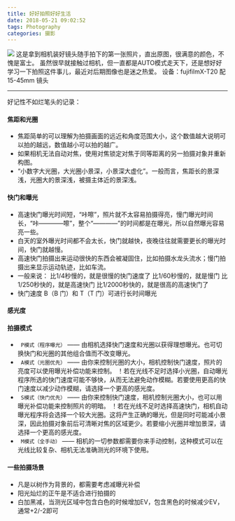 ```yaml
---
title: 好好拍照好好生活
date: 2018-05-21 09:02:52
tags: Photography
categories: 摄影
---
```

<img src="http://wx1.sinaimg.cn/mw690/61b81d32gy1frj0ho3m0sj21dc0wwwyq.jpg" /><!--more-->
这是拿到相机装好镜头随手拍下的第一张照片，直出原图，很满意的颜色，不愧是富士。
虽然很早就接触过相机，但一直都是AUTO模式走天下，还是想好好学习一下拍照这件事儿，最近对后期图像也是迷之热爱。
设备：fujifilmX-T20 配 15-45mm 镜头

---
好记性不如烂笔头的记录：
#### 焦距和光圈
- 焦距简单的可以理解为拍摄画面的远近和角度范围大小，这个数值越大说明可以拍的越远，数值越小可以拍的越广。
- 如果相机无法自动对焦，使用对焦锁定对焦于同等距离的另一拍摄对象并重新构图。
- “小数字大光圈，大光圈小景深，小景深大虚化”。一般而言，焦距长的景深浅，光圈大的景深浅，被摄主体近的景深浅。

#### 快门和曝光
- 高速快门曝光时间短，“咔嚓”，照片就不太容易拍摄得亮，慢门曝光时间长，“咔————嚓”，整个“————”的时间都是在曝光，所以自然曝光容易亮一些。
- 白天的室外曝光时间都不会太长，快门就越快，夜晚往往就需要更长的曝光时间，快门就越慢。
- 高速快门拍摄出来运动很快的东西会被凝固住，比如拍摄水龙头流水；慢门拍摄出来显示运动轨迹，比如车流。 
- 一般来说：
比1/4秒慢的，就是很慢的快门速度了
比1/60秒慢的，就是慢门
比1/250秒快的，就是高速快门
比1/2000秒快的，就是很高的高速快门了
- 快门速度 B（B 门）和 T（T 门）可进行长时间曝光

#### 感光度


#### 拍摄模式
- ` P模式（程序曝光）` —— 由相机选择快门速度和光圈以获得理想曝光。也可切换快门和光圈的其他组合值而不改变曝光。
- ` A模式（光圈优先）` —— 由你来控制光圈的大小，相机控制快门速度，照片的亮度可以使用曝光补偿功能来控制。
！若在光线不足时选择小光圈，自动曝光程序所选的快门速度可能不够快，从而无法避免动作模糊。若要使用更高的快门速度以减少动作模糊，请选择一个更高的感光度。
- ` S模式（快门优先）` —— 由你来控制快门速度，相机控制光圈大小，也可以用曝光补偿功能来控制照片的明暗。
！若在光线不足时选择高速快门，相机自动曝光程序将会选择一个较大光圈。这将产生正确的曝光，但是同时可能减小景深，因此拍摄对象前后可清晰对焦的区域更少。若要缩小光圈并增加景深，请选择一个更高的感光度。
- ` M模式（全手动）` —— 相机的一切参数都需要你来手动控制，这种模式可以在光线比较复杂、相机无法准确测光的环境下使用。

#### 一些拍摄场景
- 凡是以树作为背景的，都需要考虑减曝光补偿
- 阳光灿烂的正午是不适合进行拍摄的
- 白加黑减，当测光区域中包含白色的时候增加EV，包含黑色的时候减少EV，通常+2/-2即可